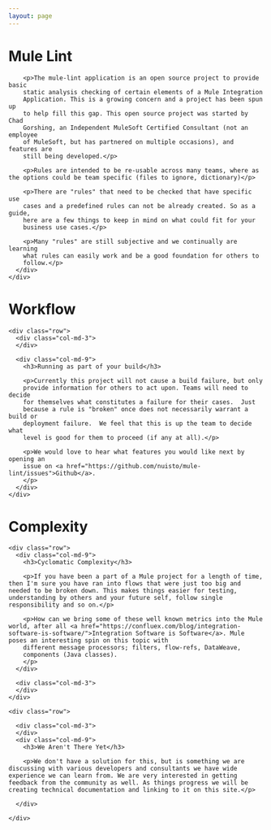 ```yaml
---
layout: page
---
```


<div class="full-width top-bottom-pad">
  <div class="container main-content">
    <div class="row">
      <div class="col-md-12">
        <h1>Mule Lint</h1>

        <p>The mule-lint application is an open source project to provide basic
        static analysis checking of certain elements of a Mule Integration
        Application. This is a growing concern and a project has been spun up
        to help fill this gap. This open source project was started by Chad
        Gorshing, an Independent MuleSoft Certified Consultant (not an employee
        of MuleSoft, but has partnered on multiple occasions), and features are
        still being developed.</p>

        <p>Rules are intended to be re-usable across many teams, where as the options could be team specific (files to ignore, dictionary)</p>

        <p>There are "rules" that need to be checked that have specific use
        cases and a predefined rules can not be already created. So as a guide,
        here are a few things to keep in mind on what could fit for your
        business use cases.</p>

        <p>Many "rules" are still subjective and we continually are learning
        what rules can easily work and be a good foundation for others to
        follow.</p>
      </div>
    </div>
  </div>
</div>

<div class="full-width top-bottom-pad alternating-row">
  <div class="container main-content">
    <div class="row">
      <div class="col-md-12">
        <h1 class="section-heading">Workflow</h1>
      </div>
    </div>

    <div class="row">
      <div class="col-md-3">
      </div>

      <div class="col-md-9">
        <h3>Running as part of your build</h3>

        <p>Currently this project will not cause a build failure, but only
        provide information for others to act upon. Teams will need to decide
        for themselves what constitutes a failure for their cases.  Just
        because a rule is "broken" once does not necessarily warrant a build or
        deployment failure.  We feel that this is up the team to decide what
        level is good for them to proceed (if any at all).</p>

        <p>We would love to hear what features you would like next by opening an
        issue on <a href="https://github.com/nuisto/mule-lint/issues">Github</a>.
        </p>
      </div>
    </div>
  </div>
</div>

<div class="full-width top-bottom-pad">
  <div class="container main-content">
    <div class="row">
      <div class="col-md-12">
        <h1 class="section-heading">Complexity</h1>
      </div>
    </div>

    <div class="row">
      <div class="col-md-9">
        <h3>Cyclomatic Complexity</h3>

        <p>If you have been a part of a Mule project for a length of time, then I'm sure you have ran into flows that were just too big and needed to be broken down. This makes things easier for testing, understanding by others and your future self, follow single responsibility and so on.</p>

        <p>How can we bring some of these well known metrics into the Mule world, after all <a href="https://confluex.com/blog/integration-software-is-software/">Integration Software is Software</a>. Mule poses an interesting spin on this topic with
        different message processors; filters, flow-refs, DataWeave,
        components (Java classes).
        </p>
      </div>

      <div class="col-md-3">
      </div>
    </div>

    <div class="row">

      <div class="col-md-3">
      </div>
      <div class="col-md-9">
        <h3>We Aren't There Yet</h3>

        <p>We don't have a solution for this, but is something we are discussing with various developers and consultants we have wide experience we can learn from. We are very interested in getting feedback from the community as well. As things progress we will be creating technical documentation and linking to it on this site.</p>

      </div>

    </div>

  </div>
</div>

<!--
See git history on other ways to align the text and use col-md-8 to tighten up the paragraphs
Possible other ideas
Getting started
Next Steps or Advanced Guide
Main concepts
Contributing
FAQ

-->
